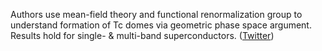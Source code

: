 
Authors use mean-field theory and functional renormalization group to understand formation of Tc domes via geometric phase space argument. Results hold for single- & multi-band superconductors. ([Twitter](https://twitter.com/JoshuahHeath/status/1271158412966060032))
